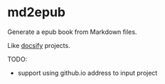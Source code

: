 # md2epub

Generate a epub book from Markdown files.

Like [docsify](https://github.com/docsifyjs/docsify) projects.

TODO:

- support using github.io address to input project
